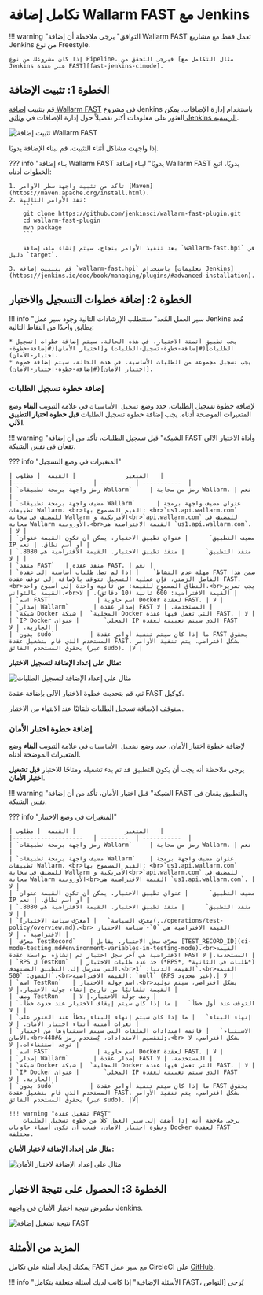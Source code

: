 [fast-node-token]:              ../operations/create-node.md
[fast-ci-mode-record]:          ci-mode-recording.md#environment-variables-in-recording-mode

[mail-to-us]:                   mailto:support@wallarm.com
[fast-examples-github]:         https://github.com/wallarm/fast-examples 

[jenkins-plugin-wallarm-fast]:   https://plugins.jenkins.io/wallarm-fast/

[jenkins-plugin-install]:       ../../images/fast/poc/common/examples/jenkins-plugin/jenkins-plugin-install.png
[jenkins-plugin-record-params]: ../../images/fast/poc/common/examples/jenkins-plugin/jenkins-plugin-record-params.png
[jenkins-plugin-playback-params]: ../../images/fast/poc/common/examples/jenkins-plugin/jenkins-plugin-playback-params.png
[jenkins-manage-plugin]:        https://jenkins.io/doc/book/managing/plugins/
[fast-example-jenkins-plugin-result]:  ../../images/fast/poc/common/examples/jenkins-plugin/jenkins-plugin-result.png
[fast-jenkins-cimode]:          examples/jenkins-cimode.md

# تكامل إضافة Wallarm FAST مع Jenkins

!!! warning "التوافق"
    يرجى ملاحظة أن إضافة Wallarm FAST تعمل فقط مع مشاريع Jenkins من نوع Freestyle.
    
    إذا كان مشروعك من نوع Pipeline، فيرجى التحقق من [مثال التكامل مع Jenkins عبر عقدة FAST][fast-jenkins-cimode].

## الخطوة 1: تثبيت الإضافة

قم بتثبيت [إضافة Wallarm FAST][jenkins-plugin-wallarm-fast] في مشروع Jenkins باستخدام إدارة الإضافات. يمكن العثور على معلومات أكثر تفصيلاً حول إدارة الإضافات في [وثائق Jenkins الرسمية][jenkins-manage-plugin].

![تثبيت إضافة Wallarm FAST][jenkins-plugin-install]

إذا واجهت مشاكل أثناء التثبيت، قم ببناء الإضافة يدويًا.

??? info "بناء إضافة Wallarm FAST يدويًا"
    لبناء إضافة Wallarm FAST يدويًا، اتبع الخطوات أدناه:

    1. تأكد من تثبيت واجهة سطر الأوامر [Maven](https://maven.apache.org/install.html).
    2. نفذ الأوامر التالية:
        ```
        git clone https://github.com/jenkinsci/wallarm-fast-plugin.git
        cd wallarm-fast-plugin
        mvn package
        ```
        
        بعد تنفيذ الأوامر بنجاح، سيتم إنشاء ملف إضافة `wallarm-fast.hpi` في دليل `target`.

    3. قم بتثبيت إضافة `wallarm-fast.hpi` باستخدام [تعليمات Jenkins](https://jenkins.io/doc/book/managing/plugins/#advanced-installation).

## الخطوة 2: إضافة خطوات التسجيل والاختبار

!!! info "سير العمل المُعد"
    ستتطلب الإرشادات التالية وجود سير عمل Jenkins مُعد يطابق واحدًا من النقاط التالية:

    * يجب تطبيق أتمتة الاختبار. في هذه الحالة، سيتم إضافة خطوات [تسجيل الطلبات](#إضافة-خطوة-تسجيل-الطلبات) و[اختبار الأمان](#إضافة-خطوة-اختبار-الأمان).
    * يجب تسجيل مجموعة من الطلبات الأساسية. في هذه الحالة، سيتم إضافة خطوة [اختبار الأمان](#إضافة-خطوة-اختبار-الأمان).

### إضافة خطوة تسجيل الطلبات

لإضافة خطوة تسجيل الطلبات، حدد وضع `تسجيل الأساسيات` في علامة التبويب **البناء** وضع المتغيرات الموضحة أدناه. يجب إضافة خطوة تسجيل الطلبات **قبل خطوة اختبار التطبيق الآلي**.

!!! warning "الشبكة"
    قبل تسجيل الطلبات، تأكد من أن إضافة FAST وأداة الاختبار الآلي تقعان في نفس الشبكة.

??? info "المتغيرات في وضع التسجيل"

    | المتغير              | القيمة  | مطلوب   |
    |--------------------   | --------  | -----------  |
    | `رمز واجهة برمجة تطبيقات Wallarm`     | رمز من سحابة Wallarm. | نعم |
    | `مضيف واجهة برمجة تطبيقات Wallarm`      | عنوان مضيف واجهة برمجة تطبيقات Wallarm. <br>القيم المسموح بها: <br>`us1.api.wallarm.com` للمضيف في سحابة Wallarm الأمريكية و<br>`api.wallarm.com` للمضيف في سحابة Wallarm الأوروبية.<br>القيمة الافتراضية هي `us1.api.wallarm.com`. | لا |
    | `مضيف التطبيق`      | عنوان تطبيق الاختبار. يمكن أن تكون القيمة عنوان IP أو اسم نطاق. | نعم |
    | `منفذ التطبيق`      | منفذ تطبيق الاختبار. القيمة الافتراضية هي 8080. | لا |
    | `منفذ FAST`   | منفذ عقدة FAST. | نعم |
    | `مهلة عدم النشاط`    | إذا لم تصل طلبات أساسية إلى عقدة FAST ضمن هذا الفاصل الزمني، فإن عملية التسجيل تتوقف بالإضافة إلى توقف عقدة FAST.<br>النطاق المسموح للقيمة: من ثانية واحدة إلى أسبوع واحد.<br>يجب تمرير القيمة بالثواني.<br>القيمة الافتراضية: 600 ثانية (10 دقائق). | لا |
    | `اسم FAST`             | اسم حاوية Docker لعقدة FAST. | لا |
    | `إصدار Wallarm`       | إصدار عقدة FAST المستخدمة. | لا |
    | `شبكة Docker المحلية`  | شبكة Docker التي تعمل فيها عقدة FAST. | لا |
    | `IP Docker المحلي`       | عنوان IP الذي سيتم تعيينه لعقدة FAST الجارية. | لا |
    | `بدون sudo`          | ما إذا كان سيتم تنفيذ أوامر عقدة FAST بحقوق المستخدم الذي قام بتشغيل عقدة FAST. بشكل افتراضي، يتم تنفيذ الأوامر بحقوق المستخدم الفائق (عبر sudo). |لا |

**مثال على إعداد الإضافة لتسجيل الاختبار:**

![مثال على إعداد الإضافة لتسجيل الطلبات][jenkins-plugin-record-params]

ثم، قم بتحديث خطوة الاختبار الآلي بإضافة عقدة FAST كوكيل.

ستوقف الإضافة تسجيل الطلبات تلقائيًا عند الانتهاء من الاختبار.

### إضافة خطوة اختبار الأمان

لإضافة خطوة اختبار الأمان، حدد وضع `تشغيل الأساسيات` في علامة التبويب **البناء** وضع المتغيرات الموضحة أدناه.

يرجى ملاحظة أنه يجب أن يكون التطبيق قد تم بدء تشغيله ومتاحًا للاختبار **قبل تشغيل اختبار الأمان**.

!!! warning "الشبكة"
    قبل اختبار الأمان، تأكد من أن إضافة FAST والتطبيق يقعان في نفس الشبكة.

??? info "المتغيرات في وضع الاختبار"

    | المتغير              | القيمة  | مطلوب   |
    |--------------------   | --------  | -----------  |
    | `رمز واجهة برمجة تطبيقات Wallarm`     | رمز من سحابة Wallarm. | نعم |
    | `مضيف واجهة برمجة تطبيقات Wallarm`    | عنوان مضيف واجهة برمجة تطبيقات Wallarm. <br>القيم المسموح بها: <br>`us1.api.wallarm.com` للمضيف في سحابة Wallarm الأمريكية و<br>`api.wallarm.com` للمضيف في سحابة Wallarm الأوروبية<br>القيمة الافتراضية هي `us1.api.wallarm.com`. | لا |
    | `مضيف التطبيق`      | عنوان تطبيق الاختبار. يمكن أن تكون القيمة عنوان IP أو اسم نطاق. | نعم |
    | `منفذ التطبيق`      | منفذ تطبيق الاختبار. القيمة الافتراضية هي 8080. | لا |
    | `معرّف السياسة`   | [معرّف سياسة الاختبار](../operations/test-policy/overview.md).<br> القيمة الافتراضية هي `0`-`سياسة الاختبار الافتراضية`. | لا |
    | `معرّف TestRecord`    | معرّف سجل الاختبار. يقابل [TEST_RECORD_ID](ci-mode-testing.md#environment-variables-in-testing-mode).<br>القيمة الافتراضية هي آخر سجل اختبار تم إنشاؤه بواسطة عقدة FAST المستخدمة.| لا |
    | `RPS ل TestRun`   | حد عدد طلبات الاختبار (*RPS*, *طلبات في الثانية*) التي سترسل إلى التطبيق المستهدف.<br>القيمة الدنيا: `1`.<br>القيمة القصوى: `500`.<br>القيمة الافتراضية: `null` (RPS غير محدود).| لا |
    | `اسم TestRun`   | اسم جولة الاختبار.<br>بشكل افتراضي، سيتم توليد القيمة تلقائيًا من تاريخ إنشاء جولة الاختبار.| لا |
    | `وصف TestRun`   | وصف جولة الاختبار.| لا |
    | `التوقف عند أول خطأ`   | ما إذا كان سيتم إيقاف الاختبار عند حدوث خطأ. | لا |
    | `إنهاء البناء`   | ما إذا كان سيتم إنهاء البناء بخطأ عند العثور على ثغرات أمنية أثناء اختبار الأمان. | لا |
    | `الاستثناء`   | قائمة امتدادات الملفات التي سيتم استثناؤها من اختبار الأمان.<br>لتقسيم الامتدادات، يُستخدم رمز &#448;.<br> بشكل افتراضي، لا توجد استثناءات.| لا |
    | `اسم FAST`             | اسم حاوية Docker لعقدة FAST. | لا |
    | `إصدار Wallarm`       | إصدار عقدة FAST المستخدمة. | لا |
    | `شبكة Docker المحلية`  | شبكة Docker التي تعمل فيها عقدة FAST. | لا |
    | `IP Docker المحلي`       | عنوان IP الذي سيتم تعيينه لعقدة FAST الجارية. | لا |
    | `بدون sudo`          | ما إذا كان سيتم تنفيذ أوامر عقدة FAST بحقوق المستخدم الذي قام بتشغيل عقدة FAST. بشكل افتراضي، يتم تنفيذ الأوامر بحقوق المستخدم الفائق (عبر sudo). |لا|

    !!! warning "تشغيل عقدة FAST"
        يرجى ملاحظة أنه إذا أضفت إلى سير العمل كلًا من خطوة تسجيل الطلبات وخطوة اختبار الأمان، فيجب أن تكون أسماء حاويات Docker لعقدة FAST مختلفة.

**مثال على إعداد الإضافة لاختبار الأمان:**

![مثال على إعداد الإضافة لاختبار الأمان][jenkins-plugin-playback-params]

## الخطوة 3: الحصول على نتيجة الاختبار

ستُعرض نتيجة اختبار الأمان في واجهة Jenkins.

![نتيجة تشغيل إضافة FAST][fast-example-jenkins-plugin-result]

## المزيد من الأمثلة

يمكنك إيجاد أمثلة على تكامل FAST مع سير عمل CircleCI على [GitHub][fast-examples-github].

!!! info "الأسئلة الإضافية"
    إذا كانت لديك أسئلة متعلقة بتكامل FAST، يُرجى [التواص